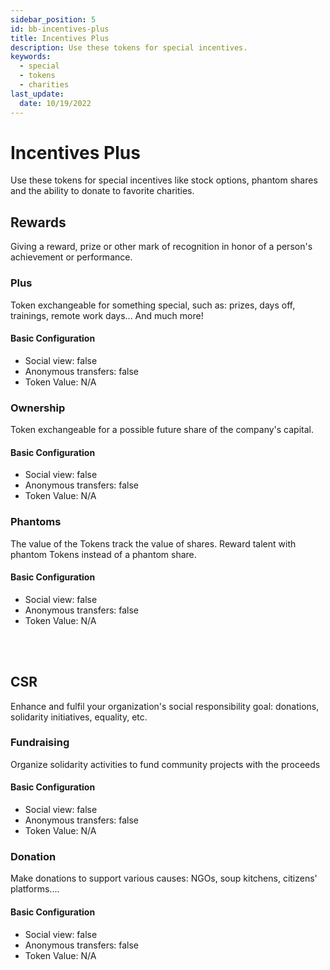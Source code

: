 ```yaml
---
sidebar_position: 5
id: bb-incentives-plus
title: Incentives Plus
description: Use these tokens for special incentives.
keywords:
  - special
  - tokens
  - charities
last_update:
  date: 10/19/2022
---
```


# Incentives Plus

Use these tokens for special incentives like stock options, phantom shares and the ability to donate to favorite charities.

## Rewards

Giving a reward, prize or other mark of recognition in honor of a person's achievement or performance.

### Plus

Token exchangeable for something special, such as: prizes, days off, trainings, remote work days... And much more!

<h4> Basic Configuration </h4>

- Social view: false
- Anonymous transfers: false
- Token Value: N/A

### Ownership

Token exchangeable for a possible future share of the company's capital.

<h4> Basic Configuration </h4>

- Social view: false
- Anonymous transfers: false
- Token Value: N/A

### Phantoms

The value of the Tokens track the value of shares. Reward talent with phantom Tokens instead of a phantom share.

<h4> Basic Configuration </h4>

- Social view: false
- Anonymous transfers: false
- Token Value: N/A

<br></br>

## CSR

Enhance and fulfil your organization's social responsibility goal: donations, solidarity initiatives, equality, etc.

### Fundraising

Organize solidarity activities to fund community projects with the proceeds

<h4> Basic Configuration </h4>

- Social view: false
- Anonymous transfers: false
- Token Value: N/A

### Donation

Make donations to support various causes: NGOs, soup kitchens, citizens' platforms....

<h4> Basic Configuration </h4>

- Social view: false
- Anonymous transfers: false
- Token Value: N/A
